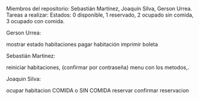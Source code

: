 Miembros del repositorio:
Sebastián Martínez, Joaquín Silva, Gerson Urrea.
Tareas a realizar:
Estados: 0 disponible, 1 reservado, 2 ocupado sin comida, 3 ocupado con comida.

Gerson Urrea:

mostrar estado habitaciones
pagar habitación
imprimir boleta

Sebastián Martinez:

reiniciar habitaciones, (confirmar por contraseña)
menu con los metodos,.

Joaquin Silva:

ocupar habitacion COMIDA o SIN COMIDA
reservar
confirmar reservacion















